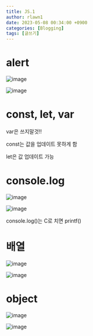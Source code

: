 ```yaml
---
title: JS.1
author: rlawn1
date: 2023-05-08 00:34:00 +0900
categories: [Blogging]
tags: [글쓰기]
---
```

# alert


![image](https://user-images.githubusercontent.com/129610352/236749772-ae5a4b26-c960-4672-b28c-b376575a04ed.png)

![image](https://user-images.githubusercontent.com/129610352/236750580-26ffd1b1-f4ee-41af-b934-6b930de779d5.png)

 <script>alert("나가주세요🙏")</script>



# const, let, var


var은 쓰지말것!!

const는 값을 업데이트 못하게 함

let은 값 업데이트 가능



# console.log

![image](https://user-images.githubusercontent.com/129610352/236755891-36e61cf9-d444-46cc-af04-15b7c89d4408.png)

![image](https://user-images.githubusercontent.com/129610352/236755936-41629885-6c8f-42c5-810e-4d5893b8ed9f.png)


console.log()는 C로 치면 printf()



# 배열

![image](https://user-images.githubusercontent.com/129610352/236795870-fa7b959d-85c1-424e-951d-993b777f550e.png)

![image](https://user-images.githubusercontent.com/129610352/236795940-b3033c10-9005-4a4a-8153-d74b7178123a.png)



# object

![image](https://user-images.githubusercontent.com/129610352/236759307-8046c1ac-6d49-4ffa-a8b6-865fb9082a8f.png)

![image](https://user-images.githubusercontent.com/129610352/236759418-e2e760d2-34cf-47ef-aebb-6cdae1fe5c90.png)

